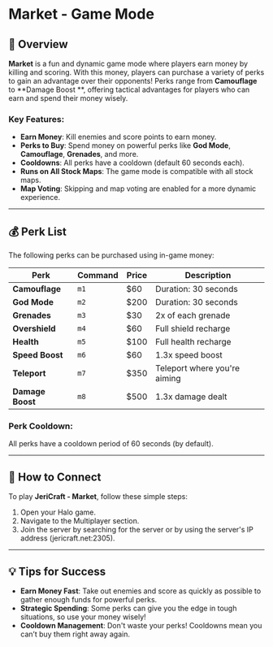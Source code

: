 # Market - Game Mode

## 📝 Overview

**Market** is a fun and dynamic game mode where players earn money by killing and scoring. With this money, players can
purchase a variety of perks to gain an advantage over their opponents! Perks range from **Camouflage** to **Damage Boost
**, offering tactical advantages for players who can earn and spend their money wisely.

### Key Features:

- **Earn Money**: Kill enemies and score points to earn money.
- **Perks to Buy**: Spend money on powerful perks like **God Mode**, **Camouflage**, **Grenades**, and more.
- **Cooldowns**: All perks have a cooldown (default 60 seconds each).
- **Runs on All Stock Maps**: The game mode is compatible with all stock maps.
- **Map Voting**: Skipping and map voting are enabled for a more dynamic experience.

---

## 💰 Perk List

The following perks can be purchased using in-game money:

| **Perk**         | **Command** | **Price** | **Description**              |
|------------------|-------------|-----------|------------------------------|
| **Camouflage**   | `m1`        | $60       | Duration: 30 seconds         |
| **God Mode**     | `m2`        | $200      | Duration: 30 seconds         |
| **Grenades**     | `m3`        | $30       | 2x of each grenade           |
| **Overshield**   | `m4`        | $60       | Full shield recharge         |
| **Health**       | `m5`        | $100      | Full health recharge         |
| **Speed Boost**  | `m6`        | $60       | 1.3x speed boost             |
| **Teleport**     | `m7`        | $350      | Teleport where you're aiming |
| **Damage Boost** | `m8`        | $500      | 1.3x damage dealt            |

### Perk Cooldown:

All perks have a cooldown period of 60 seconds (by default).

---

## 📡 How to Connect

To play **JeriCraft - Market**, follow these simple steps:

1. Open your Halo game.
2. Navigate to the Multiplayer section.
3. Join the server by searching for the server or by using the server's IP address (jericraft.net:2305).

---

## 💡 Tips for Success

- **Earn Money Fast**: Take out enemies and score as quickly as possible to gather enough funds for powerful perks.
- **Strategic Spending**: Some perks can give you the edge in tough situations, so use your money wisely!
- **Cooldown Management**: Don't waste your perks! Cooldowns mean you can’t buy them right away again.
